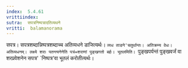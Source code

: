 ```yaml
---
index:  5.4.61
vrittiindex: 
sutra:  सपत्रनिष्पत्रादतिव्यथने
vritti:  balamanorama 
---
```


सपत्र। सपत्रशब्दान्निष्पत्रशब्दाच्च अतिव्यधने डाजित्यर्थः। `व्यध ताडने'चतुर्थान्तः। अतिक्रम्य वेधः। अतिव्यधनम्। लक्ष्ये शराः पतन्त्यनेनेति पत्रं=शराणां पुङ्खगतो बर्हः। भूतलमिति। `पुङ्खपर्यन्तं पुङ्खवर्जं वा शरप्रवेशनेन सपत्र' `निष्पत्र'वा भूतलं करोतीत्यर्थः। 

